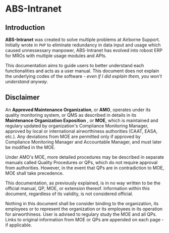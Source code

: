 # ABS-Intranet

## Introduction

**ABS-Intranet** was created to solve multiple problems at Airborne Support. Initially wrote in `PHP` to eliminate redundancy in data input and usage which caused unnessessary manpower, ABS-Intranet has evolved into robost ERP for MROs with multiple usage modules and APIs.

This documentation aims to guide users to better understand each functionalities and acts as a user manual. This document does not explain the underlying codes of the software - _even if I did explain them, you won't understand anyway_.

## Disclaimer

An **Approved Maintenance Organization**, or **AMO**, operates under its quality monitoring system, or QMS as described in details in its **Maintenance Organization Exposition** , or **MOE**, which is maintained and regulary updated by organization's Compliance Monitoring Manager, approved by local or international airworthiness authorities (CAAT, EASA, etc.). Any deviations from MOE are permitted only if approved by Compliance Monitoring Manager and Accountable Manager, and must later be modified in the MOE.

Under AMO's MOE, more detailed procedures may be described in separate manuals called Quality Procedures or QPs, which do not require approval from authorities. However, in the event that QPs are in contradiction to MOE, MOE shall take precedence.

This documentation, as previously explained, is in no way written to be the official manual, QP, MOE, or extension thereof. Information within this document, regardless of its validity, is not considered official.

Nothing in this document shall be consider binding to the organization, its employees or to represent the organization or its employees in its operation for airworthiness. User is advised to regulary study the MOE and all QPs. Links to original information from MOE or QPs are appended on each page - if applicable.
